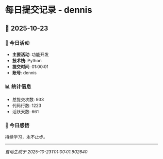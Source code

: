 # 每日提交记录 - dennis

## 📅 2025-10-23

### 🎯 今日活动
- **主要活动**: 功能开发
- **技术栈**: Python
- **提交时间**: 01:00:01
- **账号**: dennis

### 📊 统计信息
- 总提交次数: 933
- 代码行数: 1223
- 活跃天数: 661

### 💭 今日感悟
持续学习，永不止步。

---
*自动生成于 2025-10-23T01:00:01.602640*
